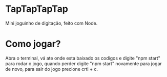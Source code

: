 # TapTapTapTap
Mini joguinho de digitação, feito com Node.


# Como jogar?
Abra o terminal, vá ate onde esta baixado os codigos e digite "npm start" para rodar o jogo, quando perder digite "npm start" novamente para jogar de novo, para sair do jogo precione crtl + c.
